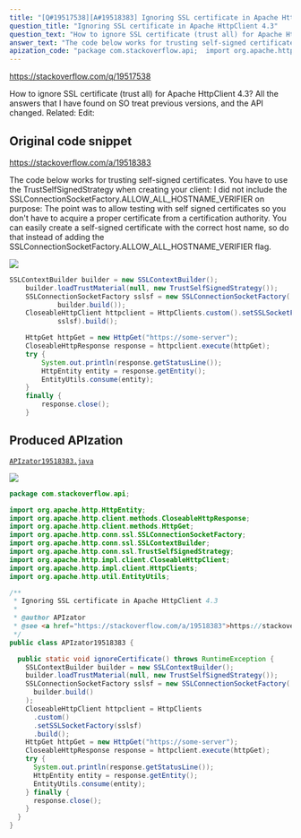 ```yaml
---
title: "[Q#19517538][A#19518383] Ignoring SSL certificate in Apache HttpClient 4.3"
question_title: "Ignoring SSL certificate in Apache HttpClient 4.3"
question_text: "How to ignore SSL certificate (trust all) for Apache HttpClient 4.3? All the answers that I have found on SO treat previous versions, and the API changed. Related: Edit:"
answer_text: "The code below works for trusting self-signed certificates. You have to use the TrustSelfSignedStrategy when creating your client: I did not include the SSLConnectionSocketFactory.ALLOW_ALL_HOSTNAME_VERIFIER on purpose: The point was to allow testing with self signed certificates so you don't have to acquire a proper certificate from a certification authority. You can easily create a self-signed certificate with the correct host name, so do that instead of adding the SSLConnectionSocketFactory.ALLOW_ALL_HOSTNAME_VERIFIER flag."
apization_code: "package com.stackoverflow.api;  import org.apache.http.HttpEntity; import org.apache.http.client.methods.CloseableHttpResponse; import org.apache.http.client.methods.HttpGet; import org.apache.http.conn.ssl.SSLConnectionSocketFactory; import org.apache.http.conn.ssl.SSLContextBuilder; import org.apache.http.conn.ssl.TrustSelfSignedStrategy; import org.apache.http.impl.client.CloseableHttpClient; import org.apache.http.impl.client.HttpClients; import org.apache.http.util.EntityUtils;  /**  * Ignoring SSL certificate in Apache HttpClient 4.3  *  * @author APIzator  * @see <a href=\"https://stackoverflow.com/a/19518383\">https://stackoverflow.com/a/19518383</a>  */ public class APIzator19518383 {    public static void ignoreCertificate() throws RuntimeException {     SSLContextBuilder builder = new SSLContextBuilder();     builder.loadTrustMaterial(null, new TrustSelfSignedStrategy());     SSLConnectionSocketFactory sslsf = new SSLConnectionSocketFactory(       builder.build()     );     CloseableHttpClient httpclient = HttpClients       .custom()       .setSSLSocketFactory(sslsf)       .build();     HttpGet httpGet = new HttpGet(\"https://some-server\");     CloseableHttpResponse response = httpclient.execute(httpGet);     try {       System.out.println(response.getStatusLine());       HttpEntity entity = response.getEntity();       EntityUtils.consume(entity);     } finally {       response.close();     }   } }"
---
```


https://stackoverflow.com/q/19517538

How to ignore SSL certificate (trust all) for Apache HttpClient 4.3?
All the answers that I have found on SO treat previous versions, and the API changed.
Related:
Edit:



## Original code snippet

https://stackoverflow.com/a/19518383

The code below works for trusting self-signed certificates. You have to use the TrustSelfSignedStrategy when creating your client:
I did not include the SSLConnectionSocketFactory.ALLOW_ALL_HOSTNAME_VERIFIER on purpose: The point was to allow testing with self signed certificates so you don&#x27;t have to acquire a proper certificate from a certification authority. You can easily create a self-signed certificate with the correct host name, so do that instead of adding the SSLConnectionSocketFactory.ALLOW_ALL_HOSTNAME_VERIFIER flag.

<div class="code-logo"><img src="/stackoverflow.png" /></div>

```java
SSLContextBuilder builder = new SSLContextBuilder();
    builder.loadTrustMaterial(null, new TrustSelfSignedStrategy());
    SSLConnectionSocketFactory sslsf = new SSLConnectionSocketFactory(
            builder.build());
    CloseableHttpClient httpclient = HttpClients.custom().setSSLSocketFactory(
            sslsf).build();

    HttpGet httpGet = new HttpGet("https://some-server");
    CloseableHttpResponse response = httpclient.execute(httpGet);
    try {
        System.out.println(response.getStatusLine());
        HttpEntity entity = response.getEntity();
        EntityUtils.consume(entity);
    }
    finally {
        response.close();
    }
```

## Produced APIzation

[`APIzator19518383.java`](https://github.com/pasqualesalza/apization-temp-data/raw/master/search/APIzator19518383.java)

<div class="code-logo"><img src="/apizator.png" /></div>

```java
package com.stackoverflow.api;

import org.apache.http.HttpEntity;
import org.apache.http.client.methods.CloseableHttpResponse;
import org.apache.http.client.methods.HttpGet;
import org.apache.http.conn.ssl.SSLConnectionSocketFactory;
import org.apache.http.conn.ssl.SSLContextBuilder;
import org.apache.http.conn.ssl.TrustSelfSignedStrategy;
import org.apache.http.impl.client.CloseableHttpClient;
import org.apache.http.impl.client.HttpClients;
import org.apache.http.util.EntityUtils;

/**
 * Ignoring SSL certificate in Apache HttpClient 4.3
 *
 * @author APIzator
 * @see <a href="https://stackoverflow.com/a/19518383">https://stackoverflow.com/a/19518383</a>
 */
public class APIzator19518383 {

  public static void ignoreCertificate() throws RuntimeException {
    SSLContextBuilder builder = new SSLContextBuilder();
    builder.loadTrustMaterial(null, new TrustSelfSignedStrategy());
    SSLConnectionSocketFactory sslsf = new SSLConnectionSocketFactory(
      builder.build()
    );
    CloseableHttpClient httpclient = HttpClients
      .custom()
      .setSSLSocketFactory(sslsf)
      .build();
    HttpGet httpGet = new HttpGet("https://some-server");
    CloseableHttpResponse response = httpclient.execute(httpGet);
    try {
      System.out.println(response.getStatusLine());
      HttpEntity entity = response.getEntity();
      EntityUtils.consume(entity);
    } finally {
      response.close();
    }
  }
}

```